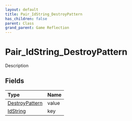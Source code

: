 ```yaml
---
layout: default
title: Pair_IdString_DestroyPattern
has_children: false
parent: Class
grand_parent: Game Reflection
---
```

# Pair_IdString_DestroyPattern
Description 

## Fields

| Type | Name |
|:----------|:--------------|
| [DestroyPattern](/riftbreaker-wiki/docs/game-reflection/classes/destroy_pattern/) | value |
| [IdString](/riftbreaker-wiki/docs/game-reflection/components/id_string/) | key |

